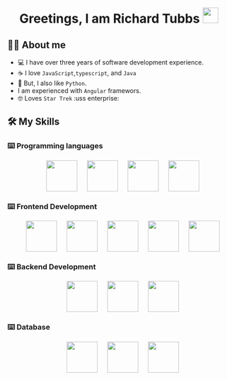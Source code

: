<h1 align="center">Greetings, I am Richard Tubbs <img src="https://upload.wikimedia.org/wikipedia/commons/2/27/365-vulcan-salute-1.svg" width="35"></h1>


## :technologist:  About me
- :computer: I have over three years of software development experience.
- :coffee: I love `JavaScript`,`typescript`, and `Java`
- :snake: But, I also like `Python`.
- I am experienced with `Angular` framewors.
- :nerd_face: Loves `Star Trek` :uss enterprise:

## 🛠️ My Skills

### ⌨️ Programming languages

<p align="center"> 
  &emsp; 
  <img height='70' align='center'src="https://cdn.jsdelivr.net/gh/devicons/devicon/icons/javascript/javascript-original.svg" />
  &emsp; 
  <img height='70' align='center'src="https://upload.wikimedia.org/wikipedia/commons/4/4c/Typescript_logo_2020.svg" />
  &emsp;
  <img height='70' align='center' src="https://cdn.jsdelivr.net/gh/devicons/devicon/icons/python/python-original-wordmark.svg" />
  &emsp;
  <img height='70' align='center' src="https://upload.wikimedia.org/wikipedia/en/thumb/3/30/Java_programming_language_logo.svg/800px-Java_programming_language_logo.svg.png">
</p>

### ⌨️ Frontend Development
<p align="center"> 
  &emsp; 
  <img height='70' align='center' src="https://upload.wikimedia.org/wikipedia/commons/c/cf/Angular_full_color_logo.svg" />
  &emsp;
  <img height='70' align='center'src="https://cdn.jsdelivr.net/gh/devicons/devicon/icons/javascript/javascript-original.svg" />
  &emsp; 
  <img height='70' align='center'src="https://upload.wikimedia.org/wikipedia/commons/4/4c/Typescript_logo_2020.svg" />
  &emsp; 
  <img height='70' align='center' src="https://cdn.jsdelivr.net/gh/devicons/devicon/icons/html5/html5-original.svg" />
  &emsp;
  <img height='70' align='center' src="https://cdn.jsdelivr.net/gh/devicons/devicon/icons/css3/css3-original.svg" />
</p>

### ⌨️ Backend Development
<p align="center"> 
  &emsp;
  <img height='70' align='center' src="https://cdn.jsdelivr.net/gh/devicons/devicon/icons/nodejs/nodejs-original.svg" />
  &emsp;
  <img height='70' align='center' src="https://cdn.jsdelivr.net/gh/devicons/devicon/icons/python/python-original-wordmark.svg" />
  &emsp;
  <img height='70' align='center' src="https://upload.wikimedia.org/wikipedia/en/thumb/3/30/Java_programming_language_logo.svg/800px-Java_programming_language_logo.svg.png">
</p>

### ⌨️ Database
<p align="center"> 
&emsp; 
<img height='70' align='center' src="https://cdn.jsdelivr.net/gh/devicons/devicon/icons/postgresql/postgresql-original.svg" />
&emsp;
<img height='70' align='center' src="https://cdn.jsdelivr.net/gh/devicons/devicon/icons/sqlalchemy/sqlalchemy-original.svg" />
&emsp;
<img height='70' align='center' src="https://d1.awsstatic.com/asset-repository/products/amazon-rds/1024px-MySQL.ff87215b43fd7292af172e2a5d9b844217262571.png" />
</p>

